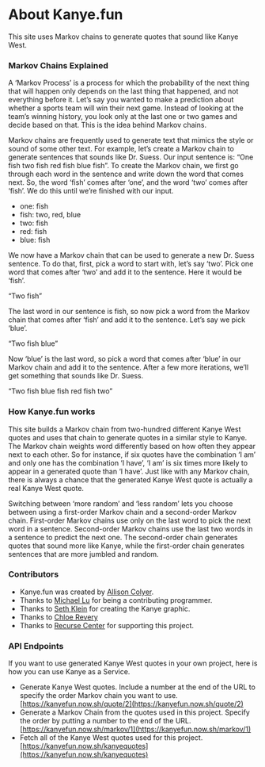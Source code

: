 # About Kanye.fun

This site uses Markov chains to generate quotes that sound like Kanye
West.

### Markov Chains Explained

A ‘Markov Process’ is a process for which the probability of the next
thing that will happen only depends on the last thing that happened, and
not everything before it. Let’s say you wanted to make a prediction
about whether a sports team will win their next game. Instead of looking
at the team’s winning history, you look only at the last one or two
games and decide based on that. This is the idea behind Markov chains.

Markov chains are frequently used to generate text that mimics the style
or sound of some other text. For example, let’s create a Markov chain to
generate sentences that sounds like Dr. Suess. Our input sentence is:
“One fish two fish red fish blue fish”. To create the Markov chain, we
first go through each word in the sentence and write down the word that
comes next. So, the word ‘fish’ comes after ‘one’, and the word ‘two’
comes after ‘fish’. We do this until we’re finished with our input.

- one: fish
- fish: two, red, blue
- two: fish
- red: fish
- blue: fish

We now have a Markov chain that can be used to generate a new Dr. Suess
sentence. To do that, first, pick a word to start with, let’s say ‘two’.
Pick one word that comes after ‘two’ and add it to the sentence. Here it
would be ‘fish’.

“Two fish”

The last word in our sentence is fish, so now pick a word from the
Markov chain that comes after ‘fish’ and add it to the sentence. Let’s
say we pick ‘blue’.

“Two fish blue”

Now ‘blue’ is the last word, so pick a word that comes after ‘blue’ in
our Markov chain and add it to the sentence. After a few more
iterations, we’ll get something that sounds like Dr. Suess.

“Two fish blue fish red fish two”

### How Kanye.fun works

This site builds a Markov chain from two-hundred different Kanye West
quotes and uses that chain to generate quotes in a similar style to
Kanye. The Markov chain weights word differently based on how often they
appear next to each other. So for instance, if six quotes have the
combination ‘I am’ and only one has the combination ‘I have’, ‘I am’ is
six times more likely to appear in a generated quote than ‘I have’. Just
like with any Markov chain, there is always a chance that the generated
Kanye West quote is actually a real Kanye West quote.

Switching between ‘more random’ and ‘less random’ lets you choose
between using a first-order Markov chain and a second-order Markov
chain. First-order Markov chains use only on the last word to pick the
next word in a sentence. Second-order Markov chains use the last two
words in a sentence to predict the next one. The second-order chain
generates quotes that sound more like Kanye, while the first-order chain
generates sentences that are more jumbled and random.

### Contributors

- Kanye.fun was created by [Allison Colyer](https://twitter.com/AlliColyer).
- Thanks to [Michael Lu](https://github.com/michaelwlu) for being a contributing programmer.
- Thanks to [Seth Klein](https://www.linkedin.com/in/sethaklein/) for creating the Kanye graphic.
- Thanks to [Chloe Revery](https://github.com/chloerevery)
- Thanks to [Recurse Center](https://www.recurse.com/) for supporting this project.

### API Endpoints

If you want to use generated Kanye West quotes in your own project, here is how you can use Kanye as a Service.

- Generate Kanye West quotes. Include a number at the end of the URL to specify the order Markov chain you want to use. [https://kanyefun.now.sh/quote/2](https://kanyefun.now.sh/quote/2)
- Generate a Markov Chain from the quotes used in this project. Specify the order by putting a number to the end of the URL. [https://kanyefun.now.sh/markov/1](https://kanyefun.now.sh/markov/1)
- Fetch all of the Kanye West quotes used for this project. [https://kanyefun.now.sh/kanyequotes](https://kanyefun.now.sh/kanyequotes)
